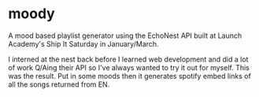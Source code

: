 # moody

A mood based playlist generator using the EchoNest API built at Launch Academy's Ship It Saturday in January/March. 

I interned at the nest back before I learned web development and did a lot of work Q/Aing their API so I've always wanted to try it out for myself. This was the result. Put in some moods then it generates spotify embed links of all the songs returned from EN.